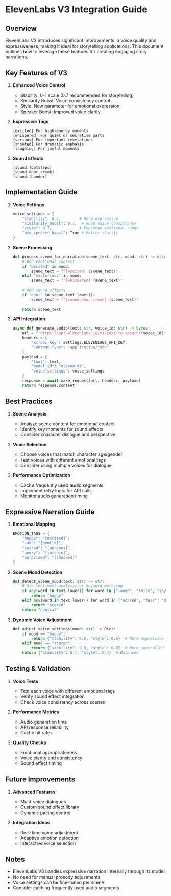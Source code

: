 # ElevenLabs V3 Integration Guide

## Overview

ElevenLabs V3 introduces significant improvements in voice quality and expressiveness, making it ideal for storytelling applications. This document outlines how to leverage these features for creating engaging story narrations.

## Key Features of V3

1. **Enhanced Voice Control**
   - Stability: 0-1 scale (0.7 recommended for storytelling)
   - Similarity Boost: Voice consistency control
   - Style: New parameter for emotional expression
   - Speaker Boost: Improved voice clarity

2. **Expressive Tags**
   ```
   [excited] For high-energy moments
   [whispered] For quiet or secretive parts
   [serious] For important revelations
   [shouted] For dramatic emphasis
   [laughing] For joyful moments
   ```

3. **Sound Effects**
   ```
   [sound:footsteps]
   [sound:door_creak]
   [sound:thunder]
   ```

## Implementation Guide

1. **Voice Settings**
   ```python
   voice_settings = {
       "stability": 0.7,        # More expressive
       "similarity_boost": 0.7,  # Good voice consistency
       "style": 0.7,            # Enhanced emotional range
       "use_speaker_boost": True # Better clarity
   }
   ```

2. **Scene Processing**
   ```python
   def process_scene_for_narration(scene_text: str, mood: str) -> str:
       # Add emotional context
       if "excited" in mood:
           scene_text = f"[excited] {scene_text}"
       elif "mysterious" in mood:
           scene_text = f"[whispered] {scene_text}"
           
       # Add sound effects
       if "door" in scene_text.lower():
           scene_text = f"[sound:door_creak] {scene_text}"
           
       return scene_text
   ```

3. **API Integration**
   ```python
   async def generate_audio(text: str, voice_id: str) -> bytes:
       url = f"https://api.elevenlabs.io/v1/text-to-speech/{voice_id}"
       headers = {
           "xi-api-key": settings.ELEVENLABS_API_KEY,
           "Content-Type": "application/json"
       }
       payload = {
           "text": text,
           "model_id": "eleven_v3",
           "voice_settings": voice_settings
       }
       response = await make_request(url, headers, payload)
       return response.content
   ```

## Best Practices

1. **Scene Analysis**
   - Analyze scene content for emotional context
   - Identify key moments for sound effects
   - Consider character dialogue and perspective

2. **Voice Selection**
   - Choose voices that match character age/gender
   - Test voices with different emotional tags
   - Consider using multiple voices for dialogue

3. **Performance Optimization**
   - Cache frequently used audio segments
   - Implement retry logic for API calls
   - Monitor audio generation timing

## Expressive Narration Guide

1. **Emotional Mapping**
   ```python
   EMOTION_TAGS = {
       "happy": "[excited]",
       "sad": "[gentle]",
       "scared": "[nervous]",
       "angry": "[intense]",
       "surprised": "[shocked]"
   }
   ```

2. **Scene Mood Detection**
   ```python
   def detect_scene_mood(text: str) -> str:
       # Use sentiment analysis or keyword matching
       if any(word in text.lower() for word in ["laugh", "smile", "joy"]):
           return "happy"
       elif any(word in text.lower() for word in ["scared", "fear", "dark"]):
           return "scared"
       return "neutral"
   ```

3. **Dynamic Voice Adjustment**
   ```python
   def adjust_voice_settings(mood: str) -> Dict:
       if mood == "happy":
           return {"stability": 0.6, "style": 0.8}  # More expressive
       elif mood == "scared":
           return {"stability": 0.8, "style": 0.6}  # More controlled
       return {"stability": 0.7, "style": 0.7}  # Balanced
   ```

## Testing & Validation

1. **Voice Tests**
   - Test each voice with different emotional tags
   - Verify sound effect integration
   - Check voice consistency across scenes

2. **Performance Metrics**
   - Audio generation time
   - API response reliability
   - Cache hit rates

3. **Quality Checks**
   - Emotional appropriateness
   - Voice clarity and consistency
   - Sound effect timing

## Future Improvements

1. **Advanced Features**
   - Multi-voice dialogues
   - Custom sound effect library
   - Dynamic pacing control

2. **Integration Ideas**
   - Real-time voice adjustment
   - Adaptive emotion detection
   - Interactive voice selection

## Notes

- ElevenLabs V3 handles expressive narration internally through its model
- No need for manual prosody adjustments
- Voice settings can be fine-tuned per scene
- Consider caching frequently used audio segments 